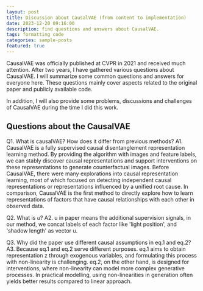 ```yaml
---
layout: post
title: Discussion about CausalVAE (from content to implementation)
date: 2023-12-20 09:16:00
description: find questions and answers about CausalVAE.
tags: formatting code
categories: sample-posts
featured: true
---
```

  
  CausalVAE was officially published at CVPR in 2021 and received much attention. After two years, I have gathered various questions about CausalVAE. I will summarize some common questions and answers for everyone here. These questions mainly cover aspects related to the original paper and publicly available code.

  In addition, I will also provide some problems, discussions and challenges of CausalVAE during the time I did this work.

## Questions about the CausalVAE
Q1. What is causalVAE? How does it differ from previous methods?
A1. CausalVAE is a fully supervised causal disentanglement representation learning method. By providing the algorithm with images and feature labels, we can stably discover causal representations and support interventions on these representations to generate counterfactual images. Before CausalVAE, there were many explorations into causal representation learning, most of which focused on detecting independent causal representations or representations influenced by a unified root cause. In comparison, CausalVAE is the first method to directly explore how to learn representations of factors that have causal relationships with each other in observed data.

Q2. What is $u$?
A2. u in paper means the additional supervision signals, in our method, we concat labels of each factor like 'light position', and 'shadow length' as vector u.

Q3. Why did the paper use different causal assumptions in eq.1 and eq.2? 
A3. Because eq.1 and eq.2 serve different purposes. eq.1 aims to obtain representation z through exogenous variables, and formulating this process with non-linearity is challenging. eq.2, on the other hand, is designed for interventions, where non-linearity can model more complex generative processes. In practical modelling, using non-linearities in generation often yields better results compared to linear approach.

